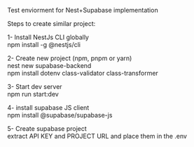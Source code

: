 <p>Test enviorment for Nest+Supabase implementation</p>
<p>Steps to create similar project:</p>

<p>
1- Install NestJs CLI globally<br/>
npm install -g @nestjs/cli<br/>

2- Create new project (npm, pnpm or yarn)<br/>
nest new supabase-backend<br/>
npm install dotenv class-validator class-transformer

3- Start dev server<br/>
npm run start:dev<br/>

4- install supabase JS client<br/>
npm install @supabase/supabase-js<br/>

5- Create supabase project<br/>
extract API KEY and PROJECT URL and place them in the .env<br/>



</p>